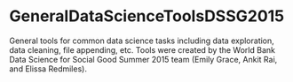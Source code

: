 # GeneralDataScienceToolsDSSG2015
General tools for common data science tasks including data exploration, data cleaning, file appending, etc. Tools were created by the World Bank Data Science for Social Good Summer 2015 team (Emily Grace, Ankit Rai, and Elissa Redmiles).

